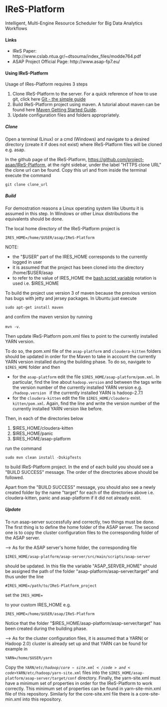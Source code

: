 # IReS-Platform
Intelligent, Multi-Engine Resource Scheduler for Big
Data Analytics Workflows

<h4>Links</h4>
<ul>
<li>IReS Paper: http://www.cslab.ntua.gr/~dtsouma/index_files/modde764.pdf </li>
<li>ASAP Project Official Page: http://www.asap-fp7.eu/</li>
</ul>
<h4>Using IReS-Platform</h4>
Usage of IRes-Platform requires 3 steps

<ol>
<li><bold>Clone</bold> IReS-Platform to the server. For a quick reference of how to use git, click here <a href="https://rogerdudler.github.io/git-guide/" target="_blank">Git - the simple guide</a>
<li><bold>Build</bold> IReS-Platform project using maven. A tutorial about maven can be found here <a href="https://maven.apache.org/guides/getting-started/" target="_blank">Maven Getting Started Guide</a>.</li>
<li><bold>Update</bold> configuration files and folders appropriately.</li>
</ol>

<h5>Clone</h5>
Open a terminal (Linux) or a cmd (Windows) and navigate to a desired directory (create it if does not exist) where IReS-Platform files will be cloned e.g. asap.

In the github page of the IReS-Platform, https://github.com/project-asap/IReS-Platform, at the right sidebar, under the label "HTTPS clone URL" the clone url can be found. Copy this url and from inside the terminal execute the command

<code>git clone clone_url</code>

<h5>Build</h5>
For demostration reasons a Linux operating system like Ubuntu it is assumed in this step. In Windows or other Linux distributions the equivalents should be done.

The local home directory of the IReS-Platform project is

<code>IRES_HOME=/home/$USER/asap/IReS-Platform</code>

NOTE: 

<ul>
<li>the "$USER" part of the IRES_HOME corresponds to the currently logged in user</li>
<li>it is assumed that the project has been cloned into the directory /home/$USER/asap</li>
<li>to refer to the value of IRES_HOME the <a href="http://tldp.org/HOWTO/Bash-Prog-Intro-HOWTO-5.html" target="_blank">bash script variable</a> notation is used i.e. $IRES_HOME
</ul>

To build the project use version 3 of maven because the previous version has bugs with jetty and jersey packages. In Ubuntu just execute

<code>sudo apt-get install maven</code>

and confirm the maven version by running

<code>mvn -v</code>.

Then update IReS-Platform pom.xml files to point to the currently installed YARN version.

To do so, the pom.xml file of the <code>asap-platform</code> and <code>cloudera-kitten</code> folders should be updated in order for the Maven to take in account the currently YARN version installed during the building phase. To do so, navigate to <code>$IRES_HOME</code> folder and then

<ul>
  <li>for the <code>asap-platform</code> edit the file <code>$IRES_HOME/asap-platform/pom.xml</code>. In particular, find the line about <code>hadoop.version</code> and between the tags write the version number of the currently installed YARN version e.g. <code> <hadoop.version 2.7.1> /hadoop.version </code> if the currently installed YARN is hadoop-2.7.1
  </li>
  <li>for the <code>cloudera-kitten</code> edit the file <code>$IRES_HOME/cloudera-kitten/pom.xml</code>. Again, find the line <code><hadoop.version></hadoop.version></code> and write the version number of the currently installed YARN version like before.
  </li>
</ul>

Then, in each of the directories below

<ol>
<li>$IRES_HOME/cloudera-kitten</li>
<li>$IRES_HOME/panic</li>
<li>$IRES_HOME/asap-platform</li>
</ol>

run the command

<code>sudo mvn clean install -DskipTests</code>

to build IReS-Platform project. In the end of each build you should see a "BUILD SUCCESS" message. The order of the directories above should be followed.

Apart from the "BUILD SUCCESS" message, you should also see a newly created folder by the name "target" for each of the directories above i.e. cloudera-kitten, panic and asap-platform if it did not already exist.

<h5>Update</h5>
To run asap-server successfully and correctly, two things must be done. The first thing is to define the home folder of the ASAP server. The second one is to copy the cluster configuration files to the corresponding folder of the ASAP server.

--> As for the ASAP server's home folder, the corresponding file

<code>$IRES_HOME/asap-platform/asap-server/src/main/scripts/asap-server</code>

should be updated. In this file the variable "ASAP_SERVER_HOME" should be assigned the path of the folder "asap-platform/asap-server/target" and thus under the line

<code>#IRES_HOME=/path/to/IReS-Platform_project</code>

set the
<code>IRES_HOME=</code>

to your custom IRES_HOME e.g.

<code>IRES_HOME=/home/$USER/asap/IReS-Platform</code>

Notice that the folder "$IRES_HOME/asap-platform/asap-server/target" has been created during the building phase.

--> As for the cluster configuration files, it is assumed that a YARN( or Hadoop 2.0) cluster is already set up and that YARN can be found for example in

<code>YARN=/home/$USER/yarn</code>

Copy the <code>$YARN/etc/hadoop/core-site.xml</code> and <code>$YARN/etc/hadoop/yarn-site.xml</code> files into the <code>$IRES_HOME/asap-platform/asap-server/target/conf</code> directory. Finally, the yarn-site.xml must have a minimum set of properties in order for the IReS-Platform to work correctly. This minimum set of properties can be found in yarn-site-min.xml file of this repository. Similarly for the core-site.xml file there is a core-site-min.xml into this repository.
